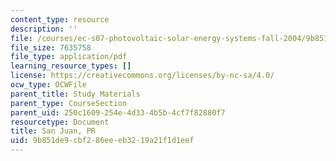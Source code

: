 ```yaml
---
content_type: resource
description: ''
file: /courses/ec-s07-photovoltaic-solar-energy-systems-fall-2004/9b851de9cbf286eeeb3219a21f1d1eef_MITEC_S07F04_san_juan_pr.pdf
file_size: 7635758
file_type: application/pdf
learning_resource_types: []
license: https://creativecommons.org/licenses/by-nc-sa/4.0/
ocw_type: OCWFile
parent_title: Study Materials
parent_type: CourseSection
parent_uid: 250c1609-254e-4d33-4b5b-4cf7f82880f7
resourcetype: Document
title: San Juan, PR
uid: 9b851de9-cbf2-86ee-eb32-19a21f1d1eef
---
```

